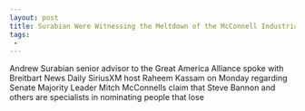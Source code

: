 ```yaml
---
layout: post
title: Surabian Were Witnessing the Meltdown of the McConnell Industrial Complex
tags:
 -
---
```

Andrew Surabian senior advisor to the Great America Alliance spoke with Breitbart News Daily SiriusXM host Raheem Kassam on Monday regarding Senate Majority Leader Mitch McConnells claim that Steve Bannon and others are specialists in nominating people that lose
